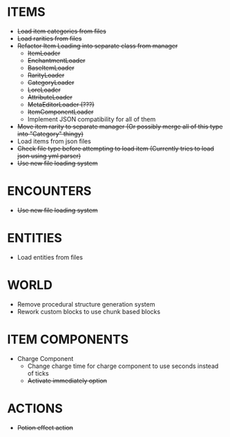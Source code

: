 # ITEMS
- ~~Load item categories from files~~
- ~~Load rarities from files~~
- ~~Refactor Item Loading into separate class from manager~~
  - ~~ItemLoader~~
  - ~~EnchantmentLoader~~
  - ~~BaseItemLoader~~
  - ~~RarityLoader~~
  - ~~CategoryLoader~~
  - ~~LoreLoader~~
  - ~~AttributeLoader~~
  - ~~MetaEditorLoader (???)~~
  - ~~ItemComponentLoader~~
  - Implement JSON compatibility for all of them
- ~~Move item rarity to separate manager (Or possibly merge all of this type into "Category" thingy)~~
- Load items from json files
- ~~Check file type before attempting to load item (Currently tries to load json using yml parser)~~
- ~~Use new file loading system~~

# ENCOUNTERS
- ~~Use new file loading system~~

# ENTITIES
- Load entities from files

# WORLD
- Remove procedural structure generation system
- Rework custom blocks to use chunk based blocks

# ITEM COMPONENTS
- Charge Component
  - Change charge time for charge component to use seconds instead of ticks
  - ~~Activate immediately option~~

# ACTIONS
- ~~Potion effect action~~
